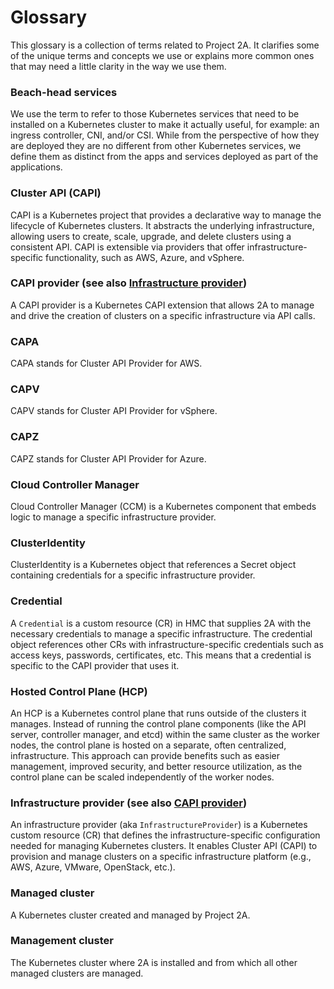 # Glossary

This glossary is a collection of terms related to Project 2A. It clarifies some
of the unique terms and concepts we use or explains more common ones that may
need a little clarity in the way we use them.

### Beach-head services
We use the term to refer to those Kubernetes services that need to be installed
on a Kubernetes cluster to make it actually useful, for example: an ingress
controller, CNI, and/or CSI. While from the perspective of how they are deployed
they are no different from other Kubernetes services, we define them as distinct
from the apps and services deployed as part of the applications.

### Cluster API (CAPI)
CAPI is a Kubernetes project that provides a declarative way to manage the 
lifecycle of Kubernetes clusters. It abstracts the underlying infrastructure, 
allowing users to create, scale, upgrade, and delete clusters using a 
consistent API. CAPI is extensible via providers that offer infrastructure- 
specific functionality, such as AWS, Azure, and vSphere.

### CAPI provider (see also [Infrastructure provider](#infrastructure-provider-see-also-capi-provider))
A CAPI provider is a Kubernetes CAPI extension that allows 2A to manage and
drive the creation of clusters on a specific infrastructure via API calls.

### CAPA
CAPA stands for Cluster API Provider for AWS.

### CAPV
CAPV stands for Cluster API Provider for vSphere.

### CAPZ
CAPZ stands for Cluster API Provider for Azure.

### Cloud Controller Manager
Cloud Controller Manager (CCM) is a Kubernetes component that embeds logic to
manage a specific infrastructure provider.

### ClusterIdentity
ClusterIdentity is a Kubernetes object that references a Secret object
containing credentials for a specific infrastructure provider.

### Credential
A `Credential` is a custom resource (CR) in HMC that supplies 2A with the
necessary credentials to manage a specific infrastructure. The credential object
references other CRs with infrastructure-specific credentials such as access
keys, passwords, certificates, etc. This means that a credential is specific to
the CAPI provider that uses it.

### Hosted Control Plane (HCP)
An HCP is a Kubernetes control plane that runs outside of the clusters it
manages. Instead of running the control plane components (like the API server,
controller manager, and etcd) within the same cluster as the worker nodes, the
control plane is hosted on a separate, often centralized, infrastructure. This
approach can provide benefits such as easier management, improved security, and
better resource utilization, as the control plane can be scaled independently
of the worker nodes.

### Infrastructure provider (see also [CAPI provider](#capi-provider-see-also-infrastructure-provider))
An infrastructure provider (aka `InfrastructureProvider`) is a Kubernetes custom
resource (CR) that defines the infrastructure-specific configuration needed for
managing Kubernetes clusters. It enables Cluster API (CAPI) to provision and
manage clusters on a specific infrastructure platform (e.g., AWS, Azure, VMware,
OpenStack, etc.).

### Managed cluster
A Kubernetes cluster created and managed by Project 2A.

### Management cluster
The Kubernetes cluster where 2A is installed and from which all other managed
clusters are managed.